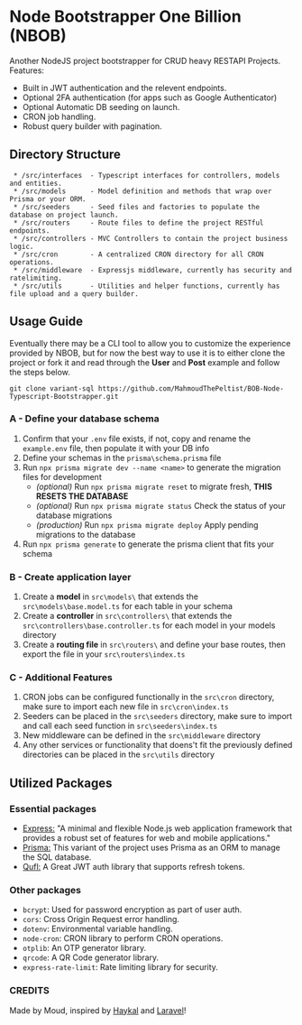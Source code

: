# Node Bootstrapper One Billion (NBOB)
Another NodeJS project bootstrapper for CRUD heavy RESTAPI Projects. Features:
 * Built in JWT authentication and the relevent endpoints.
 * Optional 2FA authentication (for apps such as Google Authenticator)
 * Optional Automatic DB seeding on launch.
 * CRON job handling.
 * Robust query builder with pagination.

## Directory Structure
```
 * /src/interfaces  - Typescript interfaces for controllers, models and entities.
 * /src/models      - Model definition and methods that wrap over Prisma or your ORM.
 * /src/seeders     - Seed files and factories to populate the database on project launch.
 * /src/routers     - Route files to define the project RESTful endpoints. 
 * /src/controllers - MVC Controllers to contain the project business logic.
 * /src/cron        - A centralized CRON directory for all CRON operations.
 * /src/middleware  - Expressjs middleware, currently has security and ratelimiting.
 * /src/utils       - Utilities and helper functions, currently has file upload and a query builder.
```

 ## Usage Guide
Eventually there may be a CLI tool to allow you to customize the experience provided by NBOB, but for now the best way to use it is to either clone the project or fork it and read through the **User** and **Post** example and follow the steps below.

``` git clone variant-sql https://github.com/MahmoudThePeltist/BOB-Node-Typescript-Bootstrapper.git ```
 ### A - Define your database schema
 1. Confirm that your `.env` file exists, if not, copy and rename the `example.env` file, then populate it with your DB info
 2. Define your schemas in the `prisma\schema.prisma` file
 3. Run `npx prisma migrate dev --name <name>` to generate the migration files for development
    * *(optional)* Run `npx prisma migrate reset` to migrate fresh, **THIS RESETS THE DATABASE**
    * *(optional)* Run `npx prisma migrate status` Check the status of your database migrations
    * *(production)* Run `npx prisma migrate deploy` Apply pending migrations to the database
 4. Run `npx prisma generate` to generate the prisma client that fits your schema

### B - Create application layer
 1. Create a **model** in `src\models\` that extends the `src\models\base.model.ts` for each table in your schema
 2. Create a **controller** in `src\controllers\` that extends the `src\controllers\base.controller.ts` for each model in your models directory
 3. Create a **routing file** in `src\routers\` and define your base routes, then export the file in your `src\routers\index.ts` 

### C - Additional Features
 1. CRON jobs can be configured functionally in the `src\cron` directory, make sure to import each new file in `src\cron\index.ts`
 2. Seeders can be placed in the `src\seeders` directory, make sure to import and call each seed function in `src\seeders\index.ts`
 3. New middleware can be defined in the `src\middleware` directory
 4. Any other services or functionality that doens't fit the previously defined directories can be placed in the `src\utils` directory

## Utilized Packages
### Essential packages
 * [Express:](expressjs.com) "A minimal and flexible Node.js web application framework that provides a robust set of features for web and mobile applications."
 * [Prisma:](https://www.prisma.io/) This variant of the project uses Prisma as an ORM to manage the SQL database.
 * [Qufl:](https://github.com/Mahamed-Belkheir/qufl) A Great JWT auth library that supports refresh tokens.
 
 ### Other packages
 * `bcrypt`: Used for password encryption as part of user auth.
 * `cors`: Cross Origin Request error handling.
 * `dotenv`: Environmental variable handling.
 * `node-cron`: CRON library to perform CRON operations.
 * `otplib`: An OTP generator library.
 * `qrcode`: A QR Code generator library.
 * `express-rate-limit`: Rate limiting library for security. 
 ### CREDITS

 Made by Moud, inspired by [Haykal](https://github.com/Mahamed-Belkheir/haykal) and [Laravel](https://laravel.com/)!